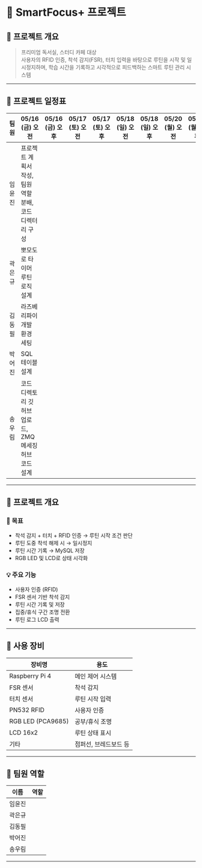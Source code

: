 # 📘 SmartFocus+ 프로젝트

## 📝 프로젝트 개요
> 프리미엄 독서실, 스터디 카페 대상  
> 사용자의 RFID 인증, 착석 감지(FSR), 터치 입력을 바탕으로 루틴을 시작 및 일시정지하며, 학습 시간을 기록하고 시각적으로 피드백하는 스마트 루틴 관리 시스템

---

## 📅 프로젝트 일정표

| 팀원   | 05/16 (금) 오전 | 05/16 (금) 오후 | 05/17 (토) 오전 | 05/17 (토) 오후 | 05/18 (일) 오전 | 05/18 (일) 오후 | 05/20 (월) 오전 | 05/20 (월) 오후 | 05/21 (화) 오전 | 05/21 (화) 오후 | 05/22 (수) 오전 | 05/22 (수) 오후 | 05/23 (목) 오전 | 05/23 (목) 오후 | 05/24 (금) 오전 | 05/24 (금) 오후 | 05/26 (월) 오전 | 05/26 (월) 오후 |
|--------|------------------|------------------|------------------|------------------|------------------|------------------|------------------|------------------|------------------|------------------|------------------|------------------|------------------|------------------|------------------|------------------|------------------|------------------|
| 임윤진 | 프로젝트 계획서 작성, 팀원 역할 분배, 코드 디렉터리 구성 |                  |                  |                  |                  |                  |                  |                  |                  |                  |                  |                  |                  |                  |                  |                  |                  |                  |
| 곽은규 | 뽀모도로 타이머 루틴 로직 설계 |                  |                  |                  |                  |                  |                  |                  |                  |                  |                  |                  |                  |                  |                  |                  |                  |                  |
| 김동필 | 라즈베리파이 개발 환경 세팅 |                  |                  |                  |                  |                  |                  |                  |                  |                  |                  |                  |                  |                  |                  |                  |                  |                  |
| 박어진 | SQL 테이블 설계 |                  |                  |                  |                  |                  |                  |                  |                  |                  |                  |                  |                  |                  |                  |                  |                  |                  |
| 송우림 | 코드 디렉토리 깃허브 업로드, ZMQ 메세징 허브 코드 설계 |                  |                  |                  |                  |                  |                  |                  |                  |                  |                  |                  |                  |                  |                  |                  |                  |                  |



---

## 📌 프로젝트 개요

### 🎯 목표
- 착석 감지 + 터치 + RFID 인증 → 루틴 시작 조건 판단
- 루틴 도중 착석 해제 시 → 일시정지
- 루틴 시간 기록 → MySQL 저장
- RGB LED 및 LCD로 상태 시각화

### 💡 주요 기능
- 사용자 인증 (RFID)
- FSR 센서 기반 착석 감지
- 루틴 시간 기록 및 저장
- 집중/휴식 구간 조명 전환
- 루틴 로그 LCD 출력

---

## 🧪 사용 장비

| 장비명 | 용도 |
|--------|------|
| Raspberry Pi 4 | 메인 제어 시스템 |
| FSR 센서 | 착석 감지 |
| 터치 센서 | 루틴 시작 입력 |
| PN532 RFID | 사용자 인증 |
| RGB LED (PCA9685) | 공부/휴식 조명 |
| LCD 16x2 | 루틴 상태 표시 |
| 기타 | 점퍼선, 브레드보드 등 |

---

## 👥 팀원 역할

| 이름 | 역할 |
|------|------|
| 임윤진 | |
| 곽은규 | |
| 김동필 | |
| 박어진 | |
| 송우림 | |

---

